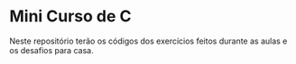 # Mini Curso de C

Neste repositório terão os códigos dos exercícios feitos durante as aulas e os desafios para casa.
